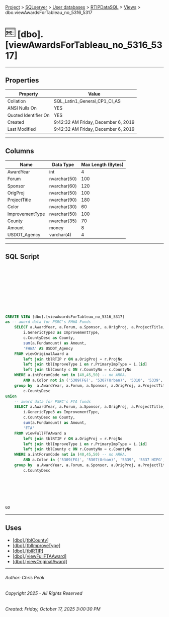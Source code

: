 #### 

[Project](../../../../index.md) > [SQLserver](../../../index.md) > [User databases](../../index.md) > [RTIPDataSQL](../index.md) > [Views](Views.md) > dbo.viewAwardsForTableau_no_5316_5317

# ![Views](../../../../Images/View32.png) [dbo].[viewAwardsForTableau_no_5316_5317]

---

## <a name="#properties"></a>Properties

| Property | Value |
|---|---|
| Collation | SQL_Latin1_General_CP1_CI_AS |
| ANSI Nulls On | YES |
| Quoted Identifier On | YES |
| Created | 9:42:32 AM Friday, December 6, 2019 |
| Last Modified | 9:42:32 AM Friday, December 6, 2019 |


---

## <a name="#columns"></a>Columns

| Name | Data Type | Max Length (Bytes) |
|---|---|---|
| AwardYear | int | 4 |
| Forum | nvarchar(50) | 100 |
| Sponsor | nvarchar(60) | 120 |
| OrigProj | nvarchar(50) | 100 |
| ProjectTitle | nvarchar(90) | 180 |
| Color | nvarchar(30) | 60 |
| ImprovementType | nvarchar(50) | 100 |
| County | nvarchar(35) | 70 |
| Amount | money | 8 |
| USDOT_Agency | varchar(4) | 4 |


---

## <a name="#sqlscript"></a>SQL Script

```sql









CREATE VIEW [dbo].[viewAwardsForTableau_no_5316_5317]
as -- award data for PSRC's FHWA Funds
	SELECT a.AwardYear, a.Forum, a.Sponsor, a.OrigProj, a.ProjectTitle, a.Color,
		i.GenericType3 as ImprovementType, 
		c.CountyDesc as County,
		sum(a.Fundamount) as Amount,
		'FHWA' AS USDOT_Agency
	FROM viewOriginalAward a
		left join tblRTIP r ON a.OrigProj = r.ProjNo
		left join tblImproveType i on r.PrimaryImpType = i.[id]
		left join tblCounty c ON r.CountyNo = c.CountyNo
	WHERE a.intForumCode not in (40,45,50) -- no ARRA.  
		AND a.Color not in ('5309(FG)', '5307(Urban)', '5310', '5339', '5337 HIFG', '5337 HIMB', '5317', '5316')
	group by  a.AwardYear, a.Forum, a.Sponsor, a.OrigProj, a.ProjectTitle, a.Color,i.GenericType3,
		c.CountyDesc
union
	-- award data for PSRC's FTA funds
	SELECT a.AwardYear, a.Forum, a.Sponsor, a.OrigProj, a.ProjectTitle, a.Color,
		i.GenericType3 as ImprovementType, 
		c.CountyDesc as County,
		sum(a.Fundamount) as Amount,
		'FTA'
	FROM viewFullFTAAward a
		left join tblRTIP r ON a.OrigProj = r.ProjNo
		left join tblImproveType i on r.PrimaryImpType = i.[id]
		left join tblCounty c ON r.CountyNo = c.CountyNo
	WHERE a.intForumCode not in (40,45,50) -- no ARRA.  
		AND a.Color in ('5309(FG)', '5307(Urban)', '5339', '5337 HIFG', '5337 HIMB' )
	group by  a.AwardYear, a.Forum, a.Sponsor, a.OrigProj, a.ProjectTitle, a.Color,i.GenericType3,
		c.CountyDesc






GO

```


---

## <a name="#uses"></a>Uses

* [[dbo].[tblCounty]](../Tables/dbo_tblCounty.md)
* [[dbo].[tblImproveType]](../Tables/dbo_tblImproveType.md)
* [[dbo].[tblRTIP]](../Tables/dbo_tblRTIP.md)
* [[dbo].[viewFullFTAAward]](dbo_viewFullFTAAward.md)
* [[dbo].[viewOriginalAward]](dbo_viewOriginalAward.md)


---

###### Author:  Chris Peak

###### Copyright 2025 - All Rights Reserved

###### Created: Friday, October 17, 2025 3:00:30 PM

